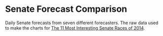 Senate Forecast Comparison
==========================

Daily Senate forecasts from seven different forecasters. The raw data used to make the charts for [The 11 Most Interesting Senate Races of 2014](http://www.nytimes.com/interactive/2014/10/30/upshot/senate-forecast-comparisons.html).
